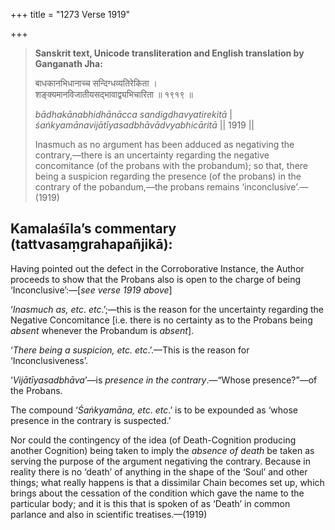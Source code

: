 +++
title = "1273 Verse 1919"

+++
> **Sanskrit text, Unicode transliteration and English translation by Ganganath Jha:** 
>
> बाधकानभिधानाच्च सन्दिग्धव्यतिरेकिता ।  
> शङ्क्यमानविजातीयसद्भावाद्व्यभिचारिता ॥ १९१९ ॥ 
>
> *bādhakānabhidhānācca sandigdhavyatirekitā* \|  
> *śaṅkyamānavijātīyasadbhāvādvyabhicāritā* \|\| 1919 \|\| 
>
> Inasmuch as no argument has been adduced as negativing the contrary,—there is an uncertainty regarding the negative concomitance (of the probans with the probandum); so that, there being a suspicion regarding the presence (of the probans) in the contrary of the pobandum,—the probans remains ‘inconclusive’.—(1919)



## Kamalaśīla’s commentary (tattvasaṃgrahapañjikā):

Having pointed out the defect in the Corroborative Instance, the Author proceeds to show that the Probans also is open to the charge of being ‘Inconclusive’:—[*see verse 1919 above*]

‘*Inasmuch as, etc*. *etc*.’;—this is the reason for the uncertainty regarding the Negative Concomitance [i.e. there is no certainty as to the Probans being *absent* whenever the Probandum is *absent*].

‘*There being a suspicion, etc. etc*.’.—This is the reason for ‘Inconclusiveness’.

‘*Vijātīyasadbhāva*’—is *presence in the contrary*.—“Whose presence?”—of the Probans.

The compound ‘*Śaṅkyamāna, etc*. *etc*.’ is to be expounded as ‘whose presence in the contrary is suspected.’

Nor could the contingency of the idea (of Death-Cognition producing another Cognition) being taken to imply the *absence of death* be taken as serving the purpose of the argument negativing the contrary. Because in reality there is no ‘death’ of anything in the shape of the ‘Soul’ and other things; what really happens is that a dissimilar Chain becomes set up, which brings about the cessation of the condition which gave the name to the particular body; and it is this that is spoken of as ‘Death’ in common parlance and also in scientific treatises.—(1919)


